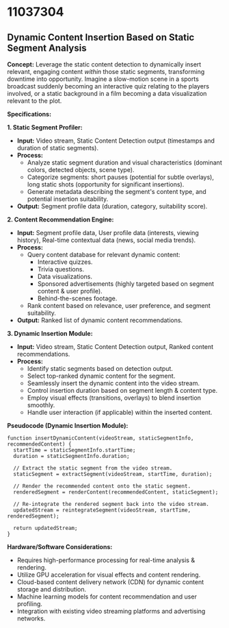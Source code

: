 # 11037304

## Dynamic Content Insertion Based on Static Segment Analysis

**Concept:** Leverage the static content detection to dynamically insert relevant, engaging content *within* those static segments, transforming downtime into opportunity. Imagine a slow-motion scene in a sports broadcast suddenly becoming an interactive quiz relating to the players involved, or a static background in a film becoming a data visualization relevant to the plot.

**Specifications:**

**1. Static Segment Profiler:**

*   **Input:** Video stream, Static Content Detection output (timestamps and duration of static segments).
*   **Process:**
    *   Analyze static segment duration and visual characteristics (dominant colors, detected objects, scene type).
    *   Categorize segments: short pauses (potential for subtle overlays), long static shots (opportunity for significant insertions).
    *   Generate metadata describing the segment's content type, and potential insertion suitability.
*   **Output:** Segment profile data (duration, category, suitability score).

**2. Content Recommendation Engine:**

*   **Input:** Segment profile data, User profile data (interests, viewing history), Real-time contextual data (news, social media trends).
*   **Process:**
    *   Query content database for relevant dynamic content:
        *   Interactive quizzes.
        *   Trivia questions.
        *   Data visualizations.
        *   Sponsored advertisements (highly targeted based on segment content & user profile).
        *   Behind-the-scenes footage.
    *   Rank content based on relevance, user preference, and segment suitability.
*   **Output:** Ranked list of dynamic content recommendations.

**3. Dynamic Insertion Module:**

*   **Input:** Video stream, Static Content Detection output, Ranked content recommendations.
*   **Process:**
    *   Identify static segments based on detection output.
    *   Select top-ranked dynamic content for the segment.
    *   Seamlessly insert the dynamic content into the video stream.
    *   Control insertion duration based on segment length & content type.
    *   Employ visual effects (transitions, overlays) to blend insertion smoothly.
    *   Handle user interaction (if applicable) within the inserted content.

**Pseudocode (Dynamic Insertion Module):**

```
function insertDynamicContent(videoStream, staticSegmentInfo, recommendedContent) {
  startTime = staticSegmentInfo.startTime;
  duration = staticSegmentInfo.duration;

  // Extract the static segment from the video stream.
  staticSegment = extractSegment(videoStream, startTime, duration);

  // Render the recommended content onto the static segment.
  renderedSegment = renderContent(recommendedContent, staticSegment);

  // Re-integrate the rendered segment back into the video stream.
  updatedStream = reintegrateSegment(videoStream, startTime, renderedSegment);

  return updatedStream;
}
```

**Hardware/Software Considerations:**

*   Requires high-performance processing for real-time analysis & rendering.
*   Utilize GPU acceleration for visual effects and content rendering.
*   Cloud-based content delivery network (CDN) for dynamic content storage and distribution.
*   Machine learning models for content recommendation and user profiling.
*   Integration with existing video streaming platforms and advertising networks.
